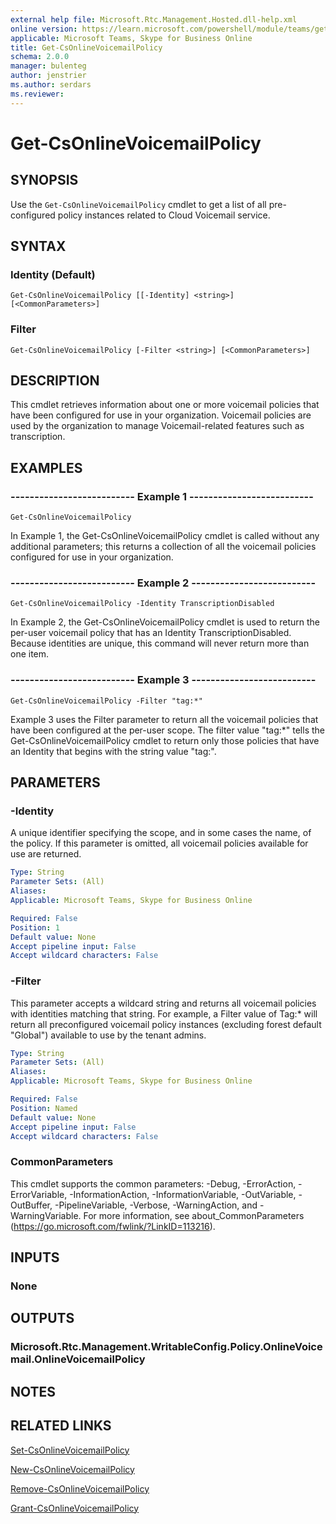 ```yaml
---
external help file: Microsoft.Rtc.Management.Hosted.dll-help.xml
online version: https://learn.microsoft.com/powershell/module/teams/get-csonlinevoicemailpolicy
applicable: Microsoft Teams, Skype for Business Online
title: Get-CsOnlineVoicemailPolicy
schema: 2.0.0
manager: bulenteg
author: jenstrier
ms.author: serdars
ms.reviewer:
---
```


# Get-CsOnlineVoicemailPolicy

## SYNOPSIS
Use the `Get-CsOnlineVoicemailPolicy` cmdlet to get a list of all pre-configured policy instances related to Cloud Voicemail service.

## SYNTAX

### Identity (Default)
```
Get-CsOnlineVoicemailPolicy [[-Identity] <string>] [<CommonParameters>]
```

### Filter
```
Get-CsOnlineVoicemailPolicy [-Filter <string>] [<CommonParameters>]
```

## DESCRIPTION
This cmdlet retrieves information about one or more voicemail policies that have been configured for use in your organization. Voicemail policies are used by the organization to manage Voicemail-related features such as transcription.

## EXAMPLES

### -------------------------- Example 1 --------------------------
```
Get-CsOnlineVoicemailPolicy
```

In Example 1, the Get-CsOnlineVoicemailPolicy cmdlet is called without any additional parameters; this returns a collection of all the voicemail policies configured for use in your organization.

### -------------------------- Example 2 --------------------------
```
Get-CsOnlineVoicemailPolicy -Identity TranscriptionDisabled
```

In Example 2, the Get-CsOnlineVoicemailPolicy cmdlet is used to return the per-user voicemail policy that has an Identity TranscriptionDisabled. Because identities are unique, this command will never return more than one item.

### -------------------------- Example 3 --------------------------
```
Get-CsOnlineVoicemailPolicy -Filter "tag:*"
```

Example 3 uses the Filter parameter to return all the voicemail policies that have been configured at the per-user scope. The filter value "tag:*" tells the Get-CsOnlineVoicemailPolicy cmdlet to return only those policies that have an Identity that begins with the string value "tag:".


## PARAMETERS

### -Identity
A unique identifier specifying the scope, and in some cases the name, of the policy. If this parameter is omitted, all voicemail policies available for use are returned.

```yaml
Type: String
Parameter Sets: (All)
Aliases: 
Applicable: Microsoft Teams, Skype for Business Online

Required: False
Position: 1
Default value: None
Accept pipeline input: False
Accept wildcard characters: False
```
### -Filter
This parameter accepts a wildcard string and returns all voicemail policies with identities matching that string. For example, a Filter value of Tag:* will return all preconfigured voicemail policy instances (excluding forest default "Global") available to use by the tenant admins.

```yaml
Type: String
Parameter Sets: (All)
Aliases: 
Applicable: Microsoft Teams, Skype for Business Online

Required: False
Position: Named
Default value: None
Accept pipeline input: False
Accept wildcard characters: False
```

### CommonParameters
This cmdlet supports the common parameters: -Debug, -ErrorAction, -ErrorVariable, -InformationAction, -InformationVariable, -OutVariable, -OutBuffer, -PipelineVariable, -Verbose, -WarningAction, and -WarningVariable. For more information, see about_CommonParameters (https://go.microsoft.com/fwlink/?LinkID=113216).


## INPUTS

### None

## OUTPUTS

### Microsoft.Rtc.Management.WritableConfig.Policy.OnlineVoicemail.OnlineVoicemailPolicy


## NOTES


## RELATED LINKS
[Set-CsOnlineVoicemailPolicy](Set-CsOnlineVoicemailPolicy.md)

[New-CsOnlineVoicemailPolicy](New-CsOnlineVoicemailPolicy.md)

[Remove-CsOnlineVoicemailPolicy](Remove-CsOnlineVoicemailPolicy.md)

[Grant-CsOnlineVoicemailPolicy](Grant-CsOnlineVoicemailPolicy.md)
